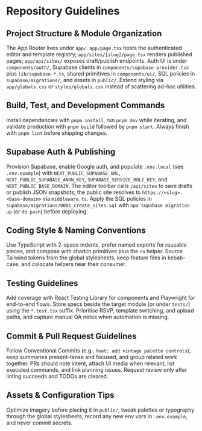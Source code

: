 # Repository Guidelines

## Project Structure & Module Organization
The App Router lives under `app/`. `app/page.tsx` hosts the authenticated editor and template registry; `app/sites/[slug]/page.tsx` renders published pages; `app/api/sites/` exposes draft/publish endpoints. Auth UI is under `components/auth/`, Supabase clients in `components/supabase-provider.tsx` plus `lib/supabase-*.ts`, shared primitives in `components/ui/`, SQL policies in `supabase/migrations/`, and assets in `public/`. Extend styling via `app/globals.css` or `styles/globals.css` instead of scattering ad-hoc utilities.

## Build, Test, and Development Commands
Install dependencies with `pnpm install`, run `pnpm dev` while iterating, and validate production with `pnpm build` followed by `pnpm start`. Always finish with `pnpm lint` before shipping changes.

## Supabase Auth & Publishing
Provision Supabase, enable Google auth, and populate `.env.local` (see `.env.example`) with `NEXT_PUBLIC_SUPABASE_URL`, `NEXT_PUBLIC_SUPABASE_ANON_KEY`, `SUPABASE_SERVICE_ROLE_KEY`, and `NEXT_PUBLIC_BASE_DOMAIN`. The editor toolbar calls `/api/sites` to save drafts or publish JSON snapshots; the public site resolves to `https://<slug>.<base-domain>` via `middleware.ts`. Apply the SQL policies in `supabase/migrations/0001_create_sites.sql` with `npx supabase migration up` (or `db push`) before deploying.

## Coding Style & Naming Conventions
Use TypeScript with 2-space indents, prefer named exports for reusable pieces, and compose with shadcn primitives plus the `cn` helper. Source Tailwind tokens from the global stylesheets, keep feature files in kebab-case, and colocate helpers near their consumer.

## Testing Guidelines
Add coverage with React Testing Library for components and Playwright for end-to-end flows. Store specs beside the target module (or under `tests/`) using the `*.test.tsx` suffix. Prioritise RSVP, template switching, and upload paths, and capture manual QA notes when automation is missing.

## Commit & Pull Request Guidelines
Follow Conventional Commits (e.g., `feat: add vintage palette controls`), keep summaries present-tense and focused, and group related work together. PRs should note intent, attach UI media when relevant, list executed commands, and link planning issues. Request review only after linting succeeds and TODOs are cleared.

## Assets & Configuration Tips
Optimize imagery before placing it in `public/`, tweak palettes or typography through the global stylesheets, record any new env vars in `.env.example`, and never commit secrets.
